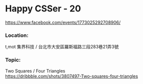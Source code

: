 # Happy CSSer - 20

https://www.facebook.com/events/1773025292708906/

### Location:
t,mot 集界科技 / 台北市大安區羅斯福路三段283巷21弄3號

### Topic:

Two Squares / Four Triangles  
https://dribbble.com/shots/3807497-Two-squares-four-triangles
